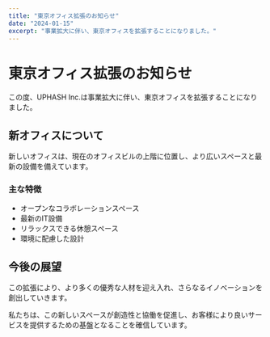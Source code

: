 ```yaml
---
title: "東京オフィス拡張のお知らせ"
date: "2024-01-15"
excerpt: "事業拡大に伴い、東京オフィスを拡張することになりました。"
---
```


# 東京オフィス拡張のお知らせ

この度、UPHASH Inc.は事業拡大に伴い、東京オフィスを拡張することになりました。

## 新オフィスについて

新しいオフィスは、現在のオフィスビルの上階に位置し、より広いスペースと最新の設備を備えています。

### 主な特徴

- オープンなコラボレーションスペース
- 最新のIT設備
- リラックスできる休憩スペース
- 環境に配慮した設計

## 今後の展望

この拡張により、より多くの優秀な人材を迎え入れ、さらなるイノベーションを創出していきます。

私たちは、この新しいスペースが創造性と協働を促進し、お客様により良いサービスを提供するための基盤となることを確信しています。